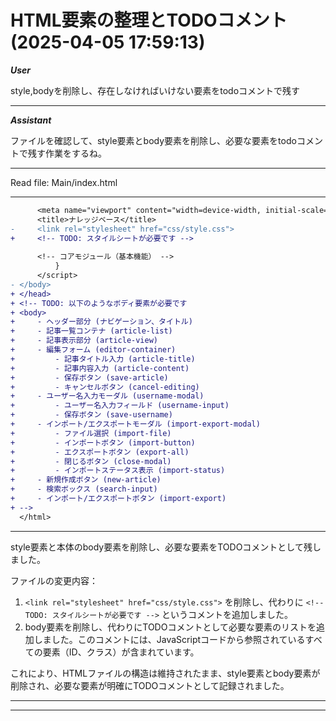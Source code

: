 <!-- Generated by SpecStory -->

# HTML要素の整理とTODOコメント (2025-04-05 17:59:13)

_**User**_

style,bodyを削除し、存在しなければいけない要素をtodoコメントで残す

---

_**Assistant**_

ファイルを確認して、style要素とbody要素を削除し、必要な要素をtodoコメントで残す作業をするね。

---

Read file: Main/index.html

---

```diff
      <meta name="viewport" content="width=device-width, initial-scale=1.0">
      <title>ナレッジベース</title>
-     <link rel="stylesheet" href="css/style.css">
+     <!-- TODO: スタイルシートが必要です -->
      
      <!-- コアモジュール（基本機能） -->
          }
      </script>
- </body>
+ </head>
+ <!-- TODO: 以下のようなボディ要素が必要です
+ <body>
+     - ヘッダー部分 (ナビゲーション、タイトル)
+     - 記事一覧コンテナ (article-list)
+     - 記事表示部分 (article-view)
+     - 編集フォーム (editor-container)
+         - 記事タイトル入力 (article-title)
+         - 記事内容入力 (article-content)
+         - 保存ボタン (save-article)
+         - キャンセルボタン (cancel-editing)
+     - ユーザー名入力モーダル (username-modal)
+         - ユーザー名入力フィールド (username-input)
+         - 保存ボタン (save-username)
+     - インポート/エクスポートモーダル (import-export-modal)
+         - ファイル選択 (import-file)
+         - インポートボタン (import-button)
+         - エクスポートボタン (export-all)
+         - 閉じるボタン (close-modal)
+         - インポートステータス表示 (import-status)
+     - 新規作成ボタン (new-article)
+     - 検索ボックス (search-input)
+     - インポート/エクスポートボタン (import-export)
+ -->
  </html> 
```

---

style要素と本体のbody要素を削除し、必要な要素をTODOコメントとして残しました。

ファイルの変更内容：
1. `<link rel="stylesheet" href="css/style.css">` を削除し、代わりに `<!-- TODO: スタイルシートが必要です -->` というコメントを追加しました。
2. body要素を削除し、代わりにTODOコメントとして必要な要素のリストを追加しました。このコメントには、JavaScriptコードから参照されているすべての要素（ID、クラス）が含まれています。

これにより、HTMLファイルの構造は維持されたまま、style要素とbody要素が削除され、必要な要素が明確にTODOコメントとして記録されました。

---



---

